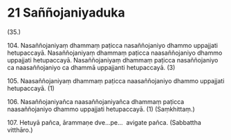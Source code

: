 # 21 Saññojaniyaduka

(35.)

104\. Nasaññojaniyaṃ dhammaṃ paṭicca nasaññojaniyo dhammo uppajjati hetupaccayā. Nasaññojaniyaṃ dhammaṃ paṭicca naasaññojaniyo dhammo uppajjati hetupaccayā. Nasaññojaniyaṃ dhammaṃ paṭicca nasaññojaniyo ca naasaññojaniyo ca dhammā uppajjanti hetupaccayā. (3)

105\. Naasaññojaniyaṃ dhammaṃ paṭicca naasaññojaniyo dhammo uppajjati hetupaccayā. (1)

106\. Nasaññojaniyañca naasaññojaniyañca dhammaṃ paṭicca naasaññojaniyo dhammo uppajjati hetupaccayā. (1) (Saṃkhittaṃ.)

107\. Hetuyā pañca, ārammaṇe dve…pe…  avigate pañca. (Sabbattha vitthāro.)

